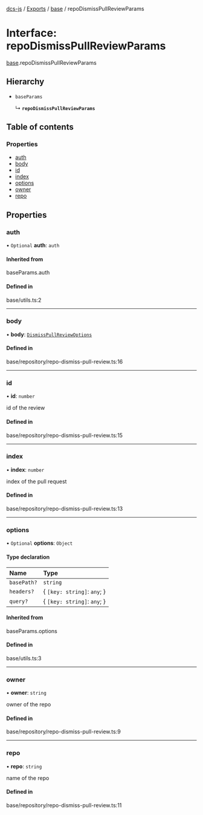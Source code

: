 [dcs-js](../README.md) / [Exports](../modules.md) / [base](../modules/base.md) / repoDismissPullReviewParams

# Interface: repoDismissPullReviewParams

[base](../modules/base.md).repoDismissPullReviewParams

## Hierarchy

- `baseParams`

  ↳ **`repoDismissPullReviewParams`**

## Table of contents

### Properties

- [auth](base.repoDismissPullReviewParams.md#auth)
- [body](base.repoDismissPullReviewParams.md#body)
- [id](base.repoDismissPullReviewParams.md#id)
- [index](base.repoDismissPullReviewParams.md#index)
- [options](base.repoDismissPullReviewParams.md#options)
- [owner](base.repoDismissPullReviewParams.md#owner)
- [repo](base.repoDismissPullReviewParams.md#repo)

## Properties

### <a id="auth" name="auth"></a> auth

• `Optional` **auth**: `auth`

#### Inherited from

baseParams.auth

#### Defined in

base/utils.ts:2

___

### <a id="body" name="body"></a> body

• **body**: [`DismissPullReviewOptions`](base.DismissPullReviewOptions.md)

#### Defined in

base/repository/repo-dismiss-pull-review.ts:16

___

### <a id="id" name="id"></a> id

• **id**: `number`

id of the review

#### Defined in

base/repository/repo-dismiss-pull-review.ts:15

___

### <a id="index" name="index"></a> index

• **index**: `number`

index of the pull request

#### Defined in

base/repository/repo-dismiss-pull-review.ts:13

___

### <a id="options" name="options"></a> options

• `Optional` **options**: `Object`

#### Type declaration

| Name | Type |
| :------ | :------ |
| `basePath?` | `string` |
| `headers?` | { `[key: string]`: `any`;  } |
| `query?` | { `[key: string]`: `any`;  } |

#### Inherited from

baseParams.options

#### Defined in

base/utils.ts:3

___

### <a id="owner" name="owner"></a> owner

• **owner**: `string`

owner of the repo

#### Defined in

base/repository/repo-dismiss-pull-review.ts:9

___

### <a id="repo" name="repo"></a> repo

• **repo**: `string`

name of the repo

#### Defined in

base/repository/repo-dismiss-pull-review.ts:11
